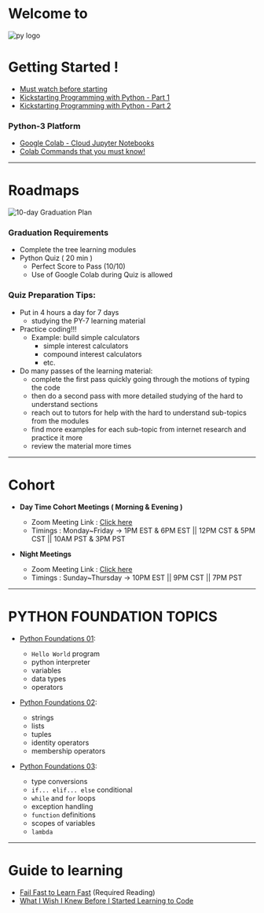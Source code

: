 # Welcome to 

![py logo](https://raw.githubusercontent.com/Tech-i-s/techis-python-probation/main/techis_logo.jpg)

# Getting Started !
- [Must watch before starting](https://youtu.be/YnxQup3sveU)
- [Kickstarting Programming with Python - Part 1](https://youtu.be/tVDSnkXh84g)
- [Kickstarting Programming with Python - Part 2](https://youtu.be/8g0FUtxGZJs)
### Python-3 Platform
- [Google Colab - Cloud Jupyter Notebooks](https://colab.research.google.com)
- [Colab Commands that you must know!](https://youtu.be/DZm0X4mmxmU)


***

# Roadmaps

![10-day Graduation Plan](https://github.com/Tech-i-s/techis-python-probation/blob/main/roadmap.png)

### Graduation Requirements
- Complete the tree learning modules
- Python Quiz ( 20 min )
  - Perfect Score to Pass (10/10)
  - Use of Google Colab during Quiz is allowed


### Quiz Preparation Tips:
- Put in 4 hours a day for 7 days 
  - studying the PY-7 learning material
- Practice coding!!!
  - Example: build simple calculators 
    - simple interest calculators 
    - compound interest calculators 
    - etc.
- Do many passes of the learning material:
  - complete the first pass quickly going through the motions of typing the code
  - then do a second pass with more detailed studying of the hard to understand sections
  - reach out to tutors for help with the hard to understand sub-topics from the modules
  - find more examples for each sub-topic from internet research and practice it more 
  - review the material more times 

***

# Cohort

- **Day Time Cohort Meetings ( Morning & Evening )**
  - Zoom Meeting Link : [Click here](https://zoom.us/j/6286405895)
  - Timings : Monday~Friday → 1PM EST & 6PM EST || 12PM CST & 5PM CST || 10AM PST & 3PM PST
  
- **Night Meetings**
  - Zoom Meeting Link : [Click here](https://zoom.us/j/96128675280?pwd=K0ZhL0RCOWdCK2xRaHZaVjNLMmdHZz09)
  - Timings : Sunday~Thursday → 10PM EST || 9PM CST || 7PM PST

***

# PYTHON FOUNDATION TOPICS

- [Python Foundations 01](https://github.com/Tech-i-s/python-10/blob/main/Step_1_1a_Python_Foundations_01.ipynb):
  - `Hello World` program
  - python interpreter
  - variables
  - data types
  - operators

- [Python Foundations 02](https://github.com/Tech-i-s/python-10/blob/main/Step_1_1b_Python_Foundations_02.ipynb):
  - strings
  - lists
  - tuples
  - identity operators 
  - membership operators

- [Python Foundations 03](https://github.com/Tech-i-s/python-10/blob/main/Step_1_1c_Python_Foundations_03.ipynb):
  - type conversions 
  - `if... elif... else` conditional 
  - `while` and `for` loops
  - exception handling
  - `function` definitions
  - scopes of variables 
  - `lambda`
 

***

# Guide to learning

- [Fail Fast to Learn Fast](https://www.lifehack.org/851912/fail-fast) (Required Reading)
- [What I Wish I Knew Before I Started Learning to Code](https://www.freecodecamp.org/news/what-i-wish-i-knew-before-i-started-learning-to-code/)

